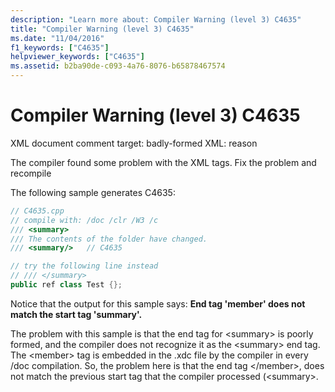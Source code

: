 ```yaml
---
description: "Learn more about: Compiler Warning (level 3) C4635"
title: "Compiler Warning (level 3) C4635"
ms.date: "11/04/2016"
f1_keywords: ["C4635"]
helpviewer_keywords: ["C4635"]
ms.assetid: b2ba90de-c093-4a76-8076-b65878467574
---
```

# Compiler Warning (level 3) C4635

XML document comment target: badly-formed XML: reason

The compiler found some problem with the XML tags.  Fix the problem and recompile

The following sample generates C4635:

```cpp
// C4635.cpp
// compile with: /doc /clr /W3 /c
/// <summary>
/// The contents of the folder have changed.
/// <summary/>   // C4635

// try the following line instead
// /// </summary>
public ref class Test {};
```

Notice that the output for this sample says: **End tag 'member' does not match the start tag 'summary'.**

The problem with this sample is that the end tag for \<summary> is poorly formed, and the compiler does not recognize it as the \<summary> end tag.  The \<member> tag is embedded in the .xdc file by the compiler in every /doc compilation.  So, the problem here is that the end tag \</member>, does not match the previous start tag that the compiler processed (\<summary>.

